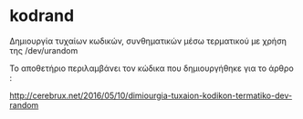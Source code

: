 # kodrand
Δημιουργία τυχαίων κωδικών, συνθηματικών μέσω τερματικού με χρήση της /dev/urandom

Το αποθετήριο περιλαμβάνει τον κώδικα που δημιουργήθηκε για το άρθρο :

 http://cerebrux.net/2016/05/10/dimiourgia-tuxaion-kodikon-termatiko-dev-random
